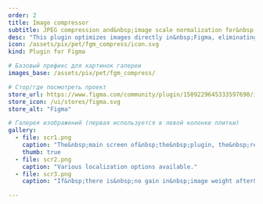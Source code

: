 ```yaml
---
order: 2
title: Image compressor
subtitle: JPEG compression and&nbsp;image scale normalization for&nbsp;Figma layouts.
desc: "This plugin optimizes images directly in&nbsp;Figma, eliminating exports or&nbsp;manual replacements. It&nbsp;compresses frame images to&nbsp;JPEG with&nbsp;adjustable compression, detects nested images, and&nbsp;normalizes their scale (e.g., when visually smaller but&nbsp;larger in&nbsp;data). Built to&nbsp;address unsuitable existing plugins, it&nbsp;reduces Figma mockup size for&nbsp;PDF export."
icon: /assets/pix/pet/fgm_compress/icon.svg
kind: Plugin for Figma

# Базовый префикс для картинок галереи
images_base: /assets/pix/pet/fgm_compress/

# Стор/где посмотреть проект
store_url: https://www.figma.com/community/plugin/1509229645333597690/image-compressor-free
store_icon: /ui/stores/figma.svg
store_alt: "Figma"

# Галерея изображений (первая используется в левой колонке плитки)
gallery:
  - file: scr1.png
    caption: "The&nbsp;main screen of&nbsp;the&nbsp;plugin, the&nbsp;results of&nbsp;compression are&nbsp;visible -&nbsp;the&nbsp;gain in&nbsp;file size is&nbsp;highlighted."
    thumb: true
  - file: scr2.png
    caption: "Various localization options available."
  - file: scr3.png
    caption: "If&nbsp;there is&nbsp;no gain in&nbsp;image weight after&nbsp;the&nbsp;compression procedure, the&nbsp;process is&nbsp;not&nbsp;applied and&nbsp;a&nbsp;corresponding message is&nbsp;displayed."

---
```

